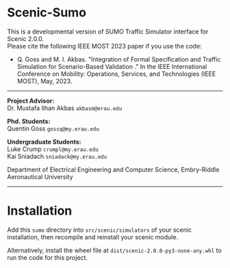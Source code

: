 # Scenic-Sumo
This is a developmental version of SUMO Traffic Simulator interface for Scenic 2.0.0.<br>
Please cite the following IEEE MOST 2023 paper if you use the code:<br>
- Q. Goss and M. I. Akbas. "Integration of Formal Specification and Traffic Simulation for Scenario-Based Validation ." In the IEEE International Conference on Mobility: Operations, Services, and Technologies (IEEE MOST), May, 2023.

---

**Project Advisor:**<br>
Dr. Mustafa Ilhan Akbas `akbasm@erau.edu`<br>

**Phd. Students:**<br>
Quentin Goss `gossq@my.erau.edu`<br>

**Undergraduate Students:**<br>
Luke Crump `crumpl@my.erau.edu`<br>
Kai Sniadach `sniadack@my.erau.edu`<br>

Department of Electrical Engineering and Computer Science, Embry-Riddle Aeronautical University <br>

---

# Installation

Add this `sumo` directory into `src/scenic/simulators` of your scenic installation, then recompile and reinstall your scenic module.

Alternatively, install the wheel file at `dist/scenic-2.0.0-py3-none-any.whl` to run the code for this project.

